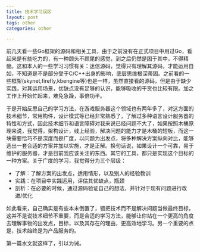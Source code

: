 ```yaml
---
title: 技术学习误区
layout: post
tags: other
categories: other

---
```


前几天看一些Go框架的源码和相关工具，由于之前没有在正式项目中用过Go，看起来是有些吃力的，有一种顾头不顾尾的感觉，到之后仍然是困于其中，不得精髓。这和本人的一些学习习惯有关：迷信源码，觉得只有理解其源码，才能运用自如，不知道是不是部分受于C/C++出身的影响，底层思维根深蒂固。之前看的一些框架(skynet,firefly,kbengine等)也是一样，虽然直接看的源码，但是由于缺少实践，对其运用场景，优缺点没有足够的认识，能够吸收的干货也比较有限。加之工作上开始忙起来，难免急躁，事倍功半。

于是开始反思自己的学习方法，在游戏服务器这个领域也有两年多了，对这方面的技术细节，常用构件，设计模式等已经非常熟悉了，了解过多种语言设计服务器的特性和方式，因此技术细节和语言障碍对我来说已经问题不大了，如果按照木桶原理来说，我觉得，架构设计，线上经验，解决问题的能力才是木桶的短板，而这一块需要恰巧不是深度而是广度，以问题为出发点，将多种解决方案纵向对比，能够选出一套合适的方案并加以实施，才是正解。换句话说，如果设计一个可靠，易于维护的服务器，才是目前我应该关注的东西。其它的工具，都只是实现这个目标的一种方案。关于广度的学习，我觉得分为三个层级：

- 了解：了解方案的出发点，适用情形，以及别人的经验教训
- 实践：在项目中实践运用，评估其优缺点，瓶颈
- 剖析：在必要的时候，通过源码验证自己的想法，并针对于现有问题进行改进/优化

如此看来，自己确实是有些本末倒置了，错把技术而不是解决问题当做最终目标，这并不是说技术细节不重要，而是合适的学习方法，能够让你站在一个更高的角度去理解事物的出发点，目标，以及其存在的理由，更高效地学习。另一个重要的点是，技术始终是为产品服务的。

第一篇水文就这样了，引以为诫。